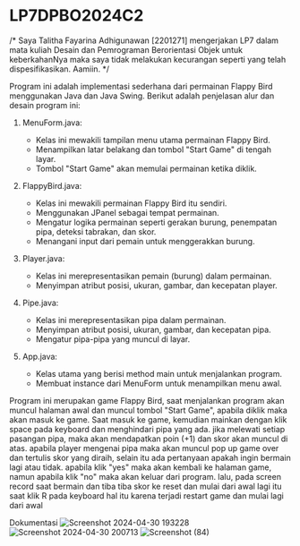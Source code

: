 # LP7DPBO2024C2

/* Saya Talitha Fayarina Adhigunawan [2201271] mengerjakan LP7 dalam mata kuliah Desain dan Pemrograman Berorientasi Objek untuk keberkahanNya maka saya tidak melakukan kecurangan seperti yang telah dispesifikasikan. Aamiin. */

Program ini adalah implementasi sederhana dari permainan Flappy Bird menggunakan Java dan Java Swing. Berikut adalah penjelasan alur dan desain program ini:

1. MenuForm.java:
   - Kelas ini mewakili tampilan menu utama permainan Flappy Bird.
   - Menampilkan latar belakang dan tombol "Start Game" di tengah layar.
   - Tombol "Start Game" akan memulai permainan ketika diklik.

2. FlappyBird.java:
   - Kelas ini mewakili permainan Flappy Bird itu sendiri.
   - Menggunakan JPanel sebagai tempat permainan.
   - Mengatur logika permainan seperti gerakan burung, penempatan pipa, deteksi tabrakan, dan skor.
   - Menangani input dari pemain untuk menggerakkan burung.

3. Player.java:
   - Kelas ini merepresentasikan pemain (burung) dalam permainan.
   - Menyimpan atribut posisi, ukuran, gambar, dan kecepatan player.

4. Pipe.java:
   - Kelas ini merepresentasikan pipa dalam permainan.
   - Menyimpan atribut posisi, ukuran, gambar, dan kecepatan pipa.
   - Mengatur pipa-pipa yang muncul di layar.

5. App.java:
   - Kelas utama yang berisi method main untuk menjalankan program.
   - Membuat instance dari MenuForm untuk menampilkan menu awal.

Program ini merupakan game Flappy Bird, saat menjalankan program akan muncul halaman awal dan muncul tombol "Start Game", apabila diklik maka akan masuk ke game. Saat masuk ke game, kemudian mainkan dengan klik space pada keyboard dan menghindari pipa yang ada. jika melewati setiap pasangan pipa, maka akan mendapatkan poin (+1) dan skor akan muncul di atas. apabila player mengenai pipa maka akan muncul pop up game over dan tertulis skor yang diraih, selain itu ada pertanyaan apakah ingin bermain lagi atau tidak. apabila klik "yes" maka akan kembali ke halaman game, namun apabila klik "no" maka akan keluar dari program. lalu, pada screen record saat bermain dan tiba tiba skor ke reset dan mulai dari awal lagi itu saat klik R pada keyboard hal itu karena terjadi restart game dan mulai lagi dari awal

Dokumentasi
![Screenshot 2024-04-30 193228](https://github.com/faayyaa10/LP7DPBO2024C2/assets/114636102/5a05e126-ecf6-4f12-b1ad-5db48a0d1f1a)
![Screenshot 2024-04-30 200713](https://github.com/faayyaa10/LP7DPBO2024C2/assets/114636102/eed2e643-c87a-41ce-953e-7ef6ce6ca146)
![Screenshot (84)](https://github.com/faayyaa10/LP7DPBO2024C2/assets/114636102/119f376f-5426-4980-a58c-113e425ed9de)




